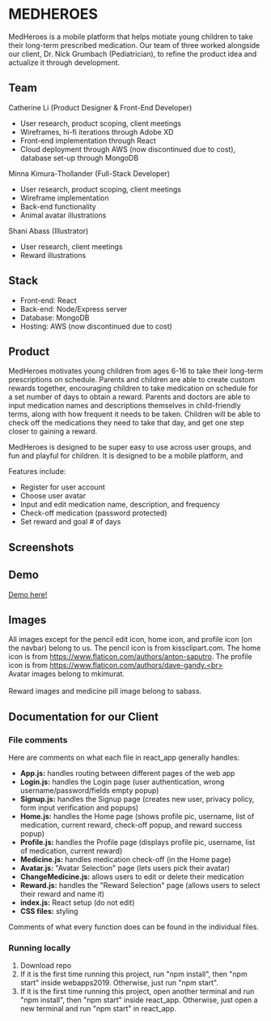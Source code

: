 # MEDHEROES #
MedHeroes is a mobile platform that helps motiate young children to take their long-term prescribed medication. Our team of three worked alongside our client, Dr. Nick Grumbach (Pediatrician), to refine the product idea and actualize it through development.

## Team ##
Catherine Li (Product Designer & Front-End Developer)
- User research, product scoping, client meetings
- Wireframes, hi-fi iterations through Adobe XD
- Front-end implementation through React
- Cloud deployment through AWS (now discontinued due to cost), database set-up through MongoDB 

Minna Kimura-Thollander (Full-Stack Developer)
- User research, product scoping, client meetings
- Wireframe implementation
- Back-end functionality
- Animal avatar illustrations

Shani Abass (Illustrator)
- User research, client meetings
- Reward illustrations

## Stack ##
- Front-end: React
- Back-end: Node/Express server
- Database: MongoDB
- Hosting: AWS (now discontinued due to cost)

## Product ##
MedHeroes motivates young children from ages 6-16 to take their long-term prescriptions on schedule. Parents and children are able to create custom rewards together, encouraging children to take medication on schedule for a set number of days to obtain a reward. Parents and doctors are able to input medication names and descriptions themselves in child-friendly terms, along with how frequent it needs to be taken. Children will be able to check off the medications they need to take that day, and get one step closer to gaining a reward. 

MedHeroes is designed to be super easy to use across user groups, and fun and playful for children. It is designed to be a mobile platform, and 

Features include:
- Register for user account
- Choose user avatar
- Input and edit medication name, description, and frequency
- Check-off medication (password protected)
- Set reward and goal # of days

## Screenshots ##


## Demo ##
[Demo here!](https://vimeo.com/359226882)

## Images ##
All images except for the pencil edit icon, home icon, and profile icon (on the navbar) belong to us. The pencil icon is from kissclipart.com. The home icon is from https://www.flaticon.com/authors/anton-saputro. The profile icon is from https://www.flaticon.com/authors/dave-gandy.<br></br>
Avatar images belong to mkimurat. <br></br>
Reward images and medicine pill image belong to sabass.

## Documentation for our Client ##

### File comments ###
Here are comments on what each file in react_app generally handles:
- <b>App.js:</b> handles routing between different pages of the web app
- <b>Login.js:</b> handles the Login page (user authentication, wrong username/password/fields empty popup)
- <b>Signup.js:</b> handles the Signup page (creates new user, privacy policy, form input verification and popups)
- <b>Home.js:</b> handles the Home page (shows profile pic, username, list of medication, current reward, check-off popup, and reward success popup)
- <b>Profile.js:</b> handles the Profile page (displays profile pic, username, list of medication, current reward)
- <b>Medicine.js:</b> handles medication check-off (in the Home page)
- <b>Avatar.js:</b> "Avatar Selection" page (lets users pick their avatar)
- <b>ChangeMedicine.js:</b> allows users to edit or delete their medication
- <b>Reward.js:</b> handles the "Reward Selection" page (allows users to select their reward and name it)
- <b>index.js:</b> React setup (do not edit)
- <b>CSS files:</b> styling

Comments of what every function does can be found in the individual files. 

### Running locally ### 
1. Download repo
2. If it is the first time running this project, run "npm install", then "npm start" inside webapps2019. Otherwise, just run "npm start".
3. If it is the first time running this project, open another terminal and run "npm install", then "npm start" inside react_app. Otherwise, just open a new terminal and run "npm start" in react_app.
